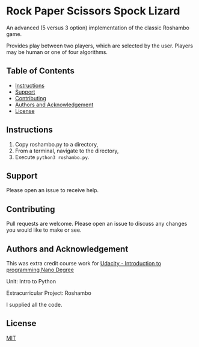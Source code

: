 # Rock Paper Scissors Spock Lizard

An advanced (5 versus 3 option) implementation of the classic Roshambo game.

Provides play between two players, which are selected by the user. Players may be human or one of four algorithms.


## Table of Contents

* [Instructions](#instructions)
* [Support](#support)
* [Contributing](#contributing)
* [Authors and Acknowledgement](#authors-and-acknowledgement)
* [License](#license)


## Instructions

1. Copy roshambo.py to a directory,
2. From a terminal, navigate to the directory, 
3. Execute `python3 roshambo.py`.

## Support

Please open an issue to receive help. 


## Contributing

Pull requests are welcome. Please open an issue to discuss any changes you would like to make or see.


## Authors and Acknowledgement

This was extra credit course work for [Udacity - Introduction to programming Nano Degree](https://www.udacity.com/course/intro-to-programming-nanodegree--nd000)

Unit: Intro to Python

Extracurricular Project: Roshambo

I supplied all the code.


## License

[MIT](https://choosealicense.com/licenses/mit/)
